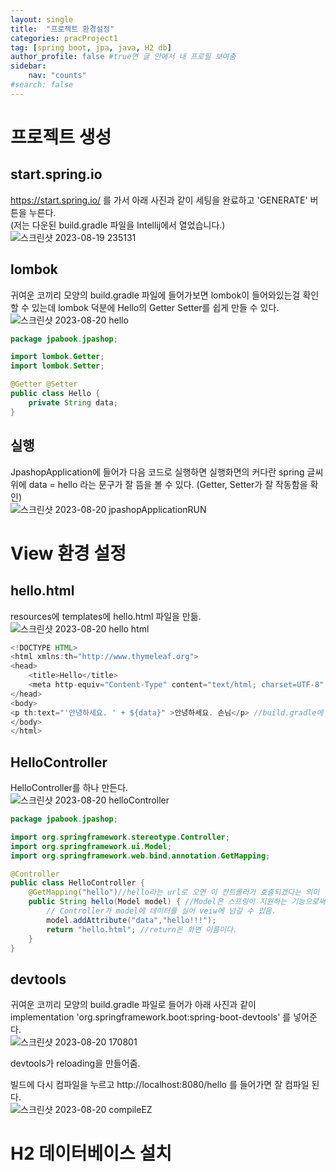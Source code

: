 ```yaml
---
layout: single
title:  "프로젝트 환경설정"
categories: pracProject1
tag: [spring boot, jpa, java, H2 db]
author_profile: false #true면 글 안에서 내 프로필 보여줌
sidebar:
    nav: "counts"
#search: false
---
```


# 프로젝트 생성

## start.spring.io

https://start.spring.io/ 를 가서 아래 사진과 같이 세팅을 완료하고 &#39;GENERATE&#39; 버튼을 누른다.   
(저는 다운된 build.gradle 파일을 Intellij에서 열었습니다.)   
![스크린샷 2023-08-19 235131](https://github.com/jwjungwoo/jwjungwoo.github.io/assets/140131247/3a3728b6-7ddc-45d1-a8e9-d28ca04eecc4)   

## lombok
귀여운 코끼리 모양의 build.gradle 파일에 들어가보면 lombok이 들어와있는걸 확인할 수 있는데 lombok 덕분에 Hello의 Getter Setter를 쉽게 만들 수 있다.   
![스크린샷 2023-08-20 hello](https://github.com/jwjungwoo/jwjungwoo.github.io/assets/140131247/1dd1e876-0b81-469a-94eb-def8ea677f09)

```java
package jpabook.jpashop;

import lombok.Getter;
import lombok.Setter;

@Getter @Setter
public class Hello {
    private String data;
}
```

## 실행

JpashopApplication에 들어가 다음 코드로 실행하면 실행화면의 커다란 spring 글씨 위에 data = hello 라는 문구가 잘 뜸을 볼 수 있다. 
(Getter, Setter가 잘 작동함을 확인)   
![스크린샷 2023-08-20 jpashopApplicationRUN](https://github.com/jwjungwoo/jwjungwoo.github.io/assets/140131247/f796556b-611d-4770-a09b-f8776af52931)   

# View 환경 설정

## hello.html

resources에 templates에 hello.html 파일을 만듦.   
![스크린샷 2023-08-20 hello html](https://github.com/jwjungwoo/jwjungwoo.github.io/assets/140131247/236d8c73-c80f-4299-af5d-972e3d78eeec)   

```java
<!DOCTYPE HTML>
<html xmlns:th="http://www.thymeleaf.org">
<head>
    <title>Hello</title>
    <meta http-equiv="Content-Type" content="text/html; charset=UTF-8" />
</head>
<body>
<p th:text="'안녕하세요. ' + ${data}" >안녕하세요. 손님</p> //build.gradle에 devtools 넣음으로써 빌드에 recompile만 누르면 화면창 바뀜.
</body>
</html>
```

## HelloController

HelloController를 하나 만든다.   
![스크린샷 2023-08-20 helloController](https://github.com/jwjungwoo/jwjungwoo.github.io/assets/140131247/f37334ef-f7aa-42fd-8bdb-08fcb651fd23)

```java
package jpabook.jpashop;

import org.springframework.stereotype.Controller;
import org.springframework.ui.Model;
import org.springframework.web.bind.annotation.GetMapping;

@Controller
public class HelloController {
    @GetMapping("hello")//hello라는 url로 오면 이 컨트롤러가 호출되겠다는 의미
    public String hello(Model model) { //Model은 스프링이 지원하는 기능으로써, key와 value로 이루어져있는 HashMap이다.
        // Controller가 model에 데이터를 실어 veiw에 넘길 수 있음.
        model.addAttribute("data","hello!!!");
        return "hello.html"; //return은 화면 이름이다.
    }
}
```

## devtools

귀여운 코끼리 모양의 build.gradle 파일로 들어가 아래 사진과 같이   
implementation &#39;org.springframework.boot:spring-boot-devtools&#39; 를 넣어준다.   
![스크린샷 2023-08-20 170801](https://github.com/jwjungwoo/jwjungwoo.github.io/assets/140131247/d784ada3-4d5c-4f5c-81f8-451cc565e7b7)   
   
devtools가 reloading을 만들어줌.   
   
빌드에 다시 컴파일을 누르고 http://localhost:8080/hello 를 들어가면 잘 컴파일 된다.   
![스크린샷 2023-08-20 compileEZ](https://github.com/jwjungwoo/jwjungwoo.github.io/assets/140131247/a138a7d7-d608-4a80-9dcf-dbf3be503b89)   

# H2 데이터베이스 설치




